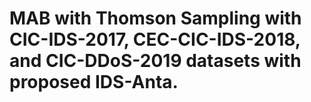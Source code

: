 # MAB with Thomson Sampling with CIC-IDS-2017, CEC-CIC-IDS-2018, and CIC-DDoS-2019 datasets with proposed IDS-Anta.
